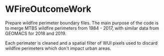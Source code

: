 # WFireOutcomeWork
Prepare wildfire perimeter boundary files.
The main purpose of the code is to merge MTBS wildfire perimeters from 1984 - 2017,
with similar data from GEOMACS for 2018 and 2019.

Each perimater is cleaned and a spatial filter of WUI pixels used to discard wildfire 
perimeters which don't impact urban areas.
